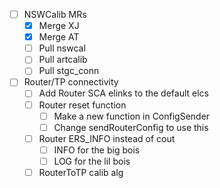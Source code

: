 - [ ] NSWCalib MRs
  - [x] Merge XJ
  - [x] Merge AT
  - [ ] Pull nswcal
  - [ ] Pull artcalib
  - [ ] Pull stgc_conn
- [ ] Router/TP connectivity
  - [ ] Add Router SCA elinks to the default elcs
  - [ ] Router reset function
    - [ ] Make a new function in ConfigSender
    - [ ] Change sendRouterConfig to use this
  - [ ] Router ERS_INFO instead of cout
    - [ ] INFO for the big bois
    - [ ] LOG for the lil bois
  - [ ] RouterToTP calib alg
